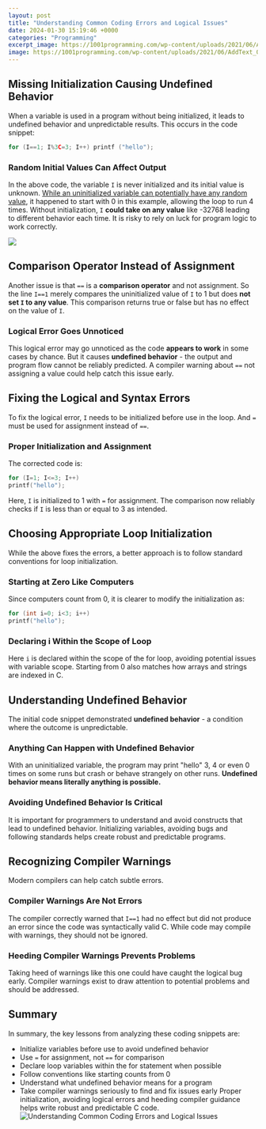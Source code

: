 ```yaml
---
layout: post
title: "Understanding Common Coding Errors and Logical Issues"
date: 2024-01-30 15:19:46 +0000
categories: "Programming"
excerpt_image: https://1001programming.com/wp-content/uploads/2021/06/AddText_06-08-04.46.49-1-1024x562.png
image: https://1001programming.com/wp-content/uploads/2021/06/AddText_06-08-04.46.49-1-1024x562.png
---
```


## Missing Initialization Causing Undefined Behavior 
When a variable is used in a program without being initialized, it leads to undefined behavior and unpredictable results. This occurs in the code snippet:
```c
for (I==1; I%3C=3; I++) printf ("hello");
```
### Random Initial Values Can Affect Output
In the above code, the variable `I` is never initialized and its initial value is unknown. [While an uninitialized variable can potentially have any random value](https://store.fi.io.vn/collection/albro), it happened to start with 0 in this example, allowing the loop to run 4 times. Without initialization, `I` **could take on any value** like -32768 leading to different behavior each time. It is risky to rely on luck for program logic to work correctly.

![](https://www.technologyhq.org/wp-content/uploads/2021/02/most-common-types-of-programming-errors-that-every-coder-should-avoid.jpg)
## Comparison Operator Instead of Assignment 
Another issue is that `==` is a **comparison operator** and not assignment. So the line `I==1` merely compares the uninitialized value of `I` to 1 but does **not set `I` to any value**. This comparison returns true or false but has no effect on the value of `I`.
### Logical Error Goes Unnoticed
This logical error may go unnoticed as the code **appears to work** in some cases by chance. But it causes **undefined behavior** - the output and program flow cannot be reliably predicted. A compiler warning about `==` not assigning a value could help catch this issue early.
## Fixing the Logical and Syntax Errors
To fix the logical error, `I` needs to be initialized before use in the loop. And `=` must be used for assignment instead of `==`. 
### Proper Initialization and Assignment
The corrected code is:
```c 
for (I=1; I<=3; I++) 
printf("hello");
```
Here, `I` is initialized to 1 with `=` for assignment. The comparison now reliably checks if `I` is less than or equal to 3 as intended.
## Choosing Appropriate Loop Initialization 
While the above fixes the errors, a better approach is to follow standard conventions for loop initialization.
### Starting at Zero Like Computers
Since computers count from 0, it is clearer to modify the initialization as:
```c
for (int i=0; i<3; i++)
printf("hello"); 
```
### Declaring i Within the Scope of Loop
Here `i` is declared within the scope of the for loop, avoiding potential issues with variable scope. Starting from 0 also matches how arrays and strings are indexed in C.
## Understanding Undefined Behavior
The initial code snippet demonstrated **undefined behavior** - a condition where the outcome is unpredictable.
### Anything Can Happen with Undefined Behavior
With an uninitialized variable, the program may print "hello" 3, 4 or even 0 times on some runs but crash or behave strangely on other runs. **Undefined behavior means literally anything is possible.**
### Avoiding Undefined Behavior Is Critical 
It is important for programmers to understand and avoid constructs that lead to undefined behavior. Initializing variables, avoiding bugs and following standards helps create robust and predictable programs.
## Recognizing Compiler Warnings 
Modern compilers can help catch subtle errors.
### Compiler Warnings Are Not Errors
The compiler correctly warned that `I==1` had no effect but did not produce an error since the code was syntactically valid C. While code may compile with warnings, they should not be ignored.
### Heeding Compiler Warnings Prevents Problems
Taking heed of warnings like this one could have caught the logical bug early. Compiler warnings exist to draw attention to potential problems and should be addressed.
## Summary
In summary, the key lessons from analyzing these coding snippets are:
- Initialize variables before use to avoid undefined behavior
- Use `=` for assignment, not `==` for comparison  
- Declare loop variables within the for statement when possible
- Follow conventions like starting counts from 0
- Understand what undefined behavior means for a program
- Take compiler warnings seriously to find and fix issues early
Proper initialization, avoiding logical errors and heeding compiler guidance helps write robust and predictable C code.
![Understanding Common Coding Errors and Logical Issues](https://1001programming.com/wp-content/uploads/2021/06/AddText_06-08-04.46.49-1-1024x562.png)